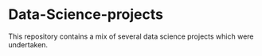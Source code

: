 # Data-Science-projects

This repository contains a mix of several data science projects which were undertaken.
